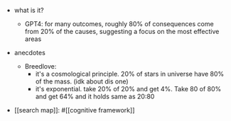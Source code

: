   * what is it?
    * GPT4: for many outcomes, roughly 80% of consequences come from 20% of the causes, suggesting a focus on the most effective areas
  * anecdotes
    * Breedlove:
      * it's a cosmological principle. 20% of stars in universe have 80% of the mass. (idk about dis one)
      * it's exponential. take 20% of 20% and get 4%. Take 80 of 80% and get 64% and it holds same as 20:80

  * [[search map]]: #[[cognitive framework]]
